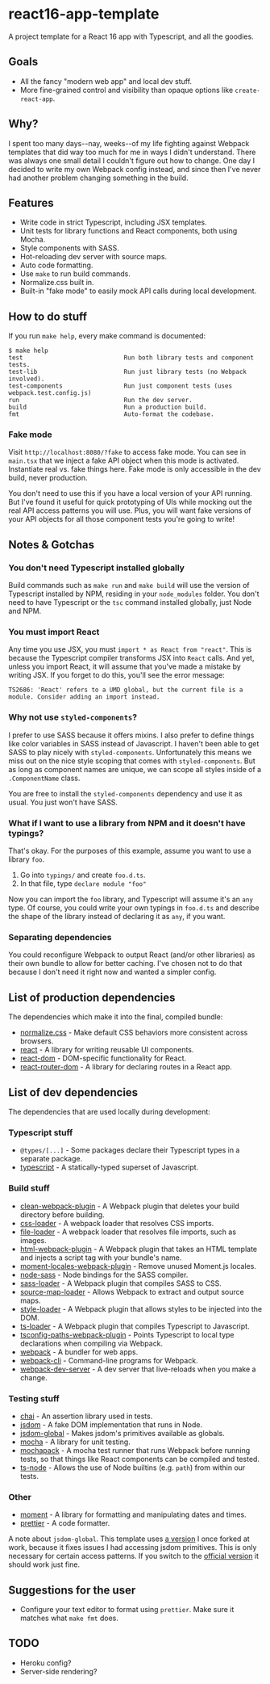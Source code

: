 # react16-app-template

A project template for a React 16 app with Typescript, and all the goodies.

## Goals

-   All the fancy "modern web app" and local dev stuff.
-   More fine-grained control and visibility than opaque options like `create-react-app`.

## Why?

I spent too many days--nay, weeks--of my life fighting against Webpack templates that did way too
much for me in ways I didn't understand. There was always one small detail I couldn't figure out how
to change. One day I decided to write my own Webpack config instead, and since then I've never had
another problem changing something in the build.

## Features

-   Write code in strict Typescript, including JSX templates.
-   Unit tests for library functions and React components, both using Mocha.
-   Style components with SASS.
-   Hot-reloading dev server with source maps.
-   Auto code formatting.
-   Use `make` to run build commands.
-   Normalize.css built in.
-   Built-in "fake mode" to easily mock API calls during local development.

## How to do stuff

If you run `make help`, every make command is documented:

```
$ make help
test                            Run both library tests and component tests.
test-lib                        Run just library tests (no Webpack involved).
test-components                 Run just component tests (uses webpack.test.config.js)
run                             Run the dev server.
build                           Run a production build.
fmt                             Auto-format the codebase.
```

### Fake mode

Visit `http://localhost:8080/?fake` to access fake mode. You can see in `main.tsx` that we inject a
fake API object when this mode is activated. Instantiate real vs. fake things here. Fake mode is
only accessible in the dev build, never production.

You don't need to use this if you have a local version of your API running. But I've found it useful
for quick prototyping of UIs while mocking out the real API access patterns you will use. Plus, you
will want fake versions of your API objects for all those component tests you're going to write!

## Notes & Gotchas

### You don't need Typescript installed globally

Build commands such as `make run` and `make build` will use the version of Typescript installed by
NPM, residing in your `node_modules` folder. You don't need to have Typescript or the `tsc` command
installed globally, just Node and NPM.

### You must import React

Any time you use JSX, you must `import * as React from "react"`. This is because the Typescript
compiler transforms JSX into `React` calls. And yet, unless you import React, it will assume that
you've made a mistake by writing JSX. If you forget to do this, you'll see the error message:

```
TS2686: 'React' refers to a UMD global, but the current file is a module. Consider adding an import instead.
```

### Why not use `styled-components`?

I prefer to use SASS because it offers mixins. I also prefer to define things like color variables
in SASS instead of Javascript. I haven't been able to get SASS to play nicely with
`styled-components`. Unfortunately this means we miss out on the nice style scoping that comes with
`styled-components`. But as long as component names are unique, we can scope all styles inside of a
`.ComponentName` class.

You are free to install the `styled-components` dependency and use it as usual. You just won't have
SASS.

### What if I want to use a library from NPM and it doesn't have typings?

That's okay. For the purposes of this example, assume you want to use a library `foo`.

1. Go into `typings/` and create `foo.d.ts`.
2. In that file, type `declare module "foo"`

Now you can import the `foo` library, and Typescript will assume it's an `any` type. Of course, you
could write your own typings in `foo.d.ts` and describe the shape of the library instead of
declaring it as `any`, if you want.

### Separating dependencies

You could reconfigure Webpack to output React (and/or other libraries) as their own bundle to allow
for better caching. I've chosen not to do that because I don't need it right now and wanted a
simpler config.

## List of production dependencies

The dependencies which make it into the final, compiled bundle:

-   [normalize.css](https://github.com/necolas/normalize.css/) - Make default CSS behaviors more
    consistent across browsers.
-   [react](https://github.com/facebook/react) - A library for writing reusable UI components.
-   [react-dom](https://github.com/facebook/react/tree/master/packages/react-dom) - DOM-specific
    functionality for React.
-   [react-router-dom](https://github.com/ReactTraining/react-router) - A library for declaring
    routes in a React app.

## List of dev dependencies

The dependencies that are used locally during development:

### Typescript stuff

-   `@types/[...]` - Some packages declare their Typescript types in a separate package.
-   [typescript](https://github.com/Microsoft/TypeScript) - A statically-typed superset of
    Javascript.

### Build stuff

-   [clean-webpack-plugin](https://github.com/johnagan/clean-webpack-plugin) - A Webpack plugin that
    deletes your build directory before building.
-   [css-loader](https://github.com/webpack-contrib/css-loader) - A webpack loader that resolves CSS
    imports.
-   [file-loader](https://github.com/webpack-contrib/file-loader) - A webpack loader that resolves
    file imports, such as images.
-   [html-webpack-plugin](https://github.com/jantimon/html-webpack-plugin) - A Webpack plugin that
    takes an HTML template and injects a script tag with your bundle's name.
-   [moment-locales-webpack-plugin](https://github.com/iamakulov/moment-locales-webpack-plugin) -
    Remove unused Moment.js locales.
-   [node-sass](https://github.com/sass/node-sass) - Node bindings for the SASS compiler.
-   [sass-loader](https://github.com/webpack-contrib/sass-loader) - A Webpack plugin that compiles
    SASS to CSS.
-   [source-map-loader](https://github.com/webpack-contrib/source-map-loader) - Allows Webpack to
    extract and output source maps.
-   [style-loader](https://github.com/webpack-contrib/style-loader) - A Webpack plugin that allows
    styles to be injected into the DOM.
-   [ts-loader](https://github.com/TypeStrong/ts-loader) - A Webpack plugin that compiles Typescript
    to Javascript.
-   [tsconfig-paths-webpack-plugin](https://github.com/dividab/tsconfig-paths-webpack-plugin) -
    Points Typescript to local type declarations when compiling via Webpack.
-   [webpack](https://github.com/webpack/webpack) - A bundler for web apps.
-   [webpack-cli](https://github.com/webpack/webpack-cli) - Command-line programs for Webpack.
-   [webpack-dev-server](https://github.com/webpack/webpack-dev-server) - A dev server that
    live-reloads when you make a change.

### Testing stuff

-   [chai](https://github.com/chaijs/chai) - An assertion library used in tests.
-   [jsdom](https://github.com/jsdom/jsdom) - A fake DOM implementation that runs in Node.
-   [jsdom-global](https://github.com/PilotFiber/jsdom-global) - Makes jsdom's primitives available
    as globals.
-   [mocha](https://github.com/mochajs/mocha) - A library for unit testing.
-   [mochapack](https://github.com/sysgears/mochapack) - A mocha test runner that runs Webpack
    before running tests, so that things like React components can be compiled and tested.
-   [ts-node](https://github.com/TypeStrong/ts-node) - Allows the use of Node builtins (e.g. `path`)
    from within our tests.

### Other

-   [moment](https://github.com/moment/moment) - A library for formatting and manipulating dates and
    times.
-   [prettier](https://github.com/prettier/prettier) - A code formatter.

A note about `jsdom-global`. This template uses
[a version](https://github.com/PilotFiber/jsdom-global) I once forked at work, because it fixes
issues I had accessing jsdom primitives. This is only necessary for certain access patterns. If you
switch to the [official version](https://github.com/rstacruz/jsdom-global) it should work just fine.

## Suggestions for the user

-   Configure your text editor to format using `prettier`. Make sure it matches what `make fmt`
    does.

## TODO

-   Heroku config?
-   Server-side rendering?

